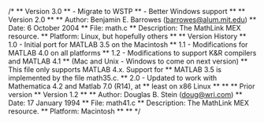 /*
**  Version 3.0
**      - Migrate to WSTP
**      - Better Windows support
**
**  Version 2.0
**
**  Author:			Benjamin E. Barrowes (barrowes@alum.mit.edu)
**  Date:			6 October 2004
**  File:           math.c
**  Description:    The MathLink MEX resource.
**  Platform:       Linux, but hopefully others
**
**  Version History
**      1.0 - Initial port for MATLAB 3.5 on the Macintosh
**      1.1 - Modifications for MATLAB 4.0 on all platforms
**		1.2 - Modifications to support K&R compilers and MATLAB 4.1
**				(Mac and Unix - Windows to come on next version)
**				This file only supports MATLAB 4.x. Support for
**				MATLAB 3.5 is implemented by the file math35.c.
**      2.0 - Updated to work with Mathematica 4.2 and Matlab 7.0 (R14), at
**                      least on x86 Linux
**
**
**  Prior version
**  Version 1.2
**
**  Author:			Douglas B. Stein (doug@wri.com)
**  Date:			17 January 1994
**  File:           math41.c
**  Description:    The MathLink MEX resource.
**  Platform:       Macintosh
**
**
*/